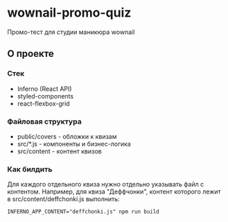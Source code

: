 # wownail-promo-quiz
Промо-тест для студии маникюра wownail

## О проекте
### Стек
- Inferno (React API)
- styled-components
- react-flexbox-grid
### Файловая структура
* public/covers - обложки к квизам
* src/*.js - компоненты и бизнес-логика
* src/content - контент квизов

### Как билдить
Для каждого отдельного квиза нужно отдельно указывать файл с контентом. Например, для квиза "Деффчонки", контент которого лежит в src/content/deffchonki.js выполнить:

```INFERNO_APP_CONTENT="deffchonki.js" npm run build```
